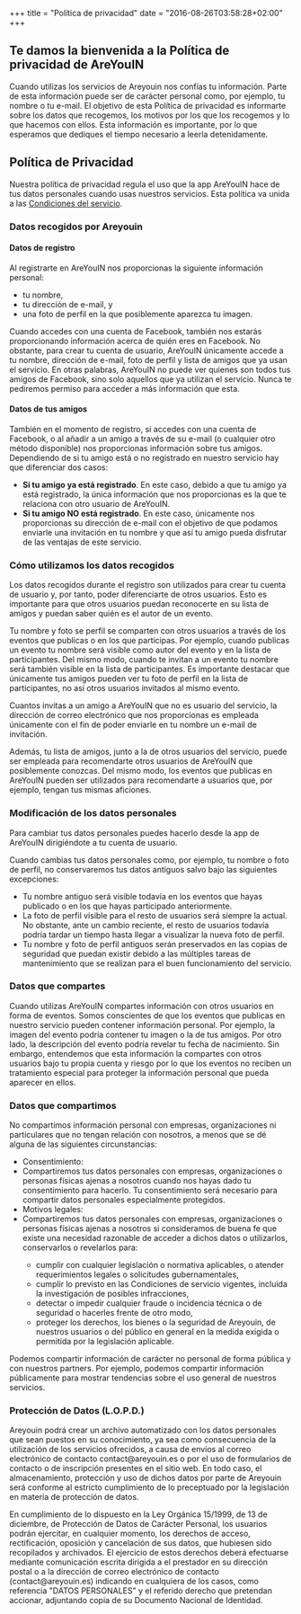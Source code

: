 +++
title = "Política de privacidad"
date = "2016-08-26T03:58:28+02:00"
+++
<div class="legal-info">
  <h2>Te damos la bienvenida a la Política de privacidad de AreYouIN</h2>
  <p>Cuando utilizas los servicios de Areyouin nos confías tu información. Parte de esta información puede ser de carácter personal como, por ejemplo, tu nombre o tu e-mail. El objetivo de esta Política de privacidad es informarte sobre los datos que recogemos, los motivos por los que los recogemos y lo que hacemos con ellos. Esta información es importante, por lo que esperamos que dediques el tiempo necesario a leerla detenidamente.</p>
  <h2>Política de Privacidad</h2>
  <p>Nuestra política de privacidad regula el uso que la app AreYouIN hace de tus datos personales cuando usas nuestros servicios. Esta política va unida a las <a href="/legal/terms">Condiciones del servicio</a>.</p>
</div>

<div class="legal-info">
  <h3>Datos recogidos por Areyouin</h3>
  <h4>Datos de registro</h4>
  <p>Al registrarte en AreYouIN nos proporcionas la siguiente información personal:</p>
  <ul>
    <li>tu nombre,</li>
    <li>tu dirección de e-mail, y</li>
    <li>una foto de perfil en la que posiblemente aparezca tu imagen.</li>
  </ul>
  <p>Cuando accedes con una cuenta de Facebook, también nos estarás proporcionando información acerca de quién eres en Facebook. No obstante, para crear tu cuenta de usuario, AreYouIN únicamente accede a tu nombre, dirección de e-mail, foto de perfil y lista de amigos que ya usan el servicio. En otras palabras, AreYouIN no puede ver quienes son todos tus amigos de Facebook, sino solo aquellos que ya utilizan el servicio. Nunca te pediremos permiso para acceder a más información que esta.</p>

  <h4>Datos de tus amigos</h4>
  <p>También en el momento de registro, si accedes con una cuenta de Facebook, o al añadir a un amigo a través de su e-mail (o cualquier otro método disponible) nos proporcionas información sobre tus amigos. Dependiendo de si tu amigo está o no registrado en nuestro servicio hay que diferenciar dos casos:</p>

  <ul>
    <li><strong>Si tu amigo ya está registrado</strong>. En este caso, debido a que tu amigo ya está registrado, la única información que nos proporcionas es la que te relaciona con otro usuario de AreYouIN.</li>
    <li><strong>Si tu amigo NO está registrado</strong>. En este caso, únicamente nos proporcionas su dirección de e-mail con el objetivo de que podamos enviarle una invitación en tu nombre y que así tu amigo pueda disfrutar de las ventajas de este servicio.</li>
  </ul>
</div>

<div class="legal-info">
  <h3>Cómo utilizamos los datos recogidos</h3>
  <p>Los datos recogidos durante el registro son utilizados para crear tu cuenta de usuario y, por tanto, poder diferenciarte de otros usuarios. Esto es importante para que otros usuarios puedan reconocerte en su lista de amigos y puedan saber quién es el autor de un evento.</p>
  <p>Tu nombre y foto se perfil se comparten con otros usuarios a través de los eventos que publicas o en los que participas. Por ejemplo, cuando publicas un evento tu nombre será visible como autor del evento y en la lista de participantes. Del mismo modo, cuando te invitan a un evento tu nombre será también visible en la lista de participantes. Es importante destacar que únicamente tus amigos pueden ver tu foto de perfil en la lista de participantes, no así otros usuarios invitados al mismo evento.</p>
  <p>Cuantos invitas a un amigo a AreYouIN que no es usuario del servicio, la dirección de correo electrónico que nos proporcionas es empleada únicamente con el fin de poder enviarle en tu nombre un e-mail de invitación.</p>
  <p>Además, tu lista de amigos, junto a la de otros usuarios del servicio, puede ser empleada para recomendarte otros usuarios de AreYouIN que posiblemente conozcas. Del mismo modo, los eventos que publicas en AreYouIN pueden ser utilizados para recomendarte a usuarios que, por ejemplo, tengan tus mismas aficiones.</p>
</div>

<div class="legal-info">
  <h3>Modificación de los datos personales</h3>
  <p>Para cambiar tus datos personales puedes hacerlo desde la app de AreYouIN dirigiéndote a tu cuenta de usuario.</p>
  <p>Cuando cambias tus datos personales como, por ejemplo, tu nombre o foto de perfil, no conservaremos tus datos antiguos salvo bajo las siguientes excepciones:</p>
  <ul>
    <li>Tu nombre antiguo será visible todavía en los eventos que hayas publicado o en los que hayas participado anteriormente.</li>
    <li>La foto de perfil visible para el resto de usuarios será siempre la actual. No obstante, ante un cambio reciente, el resto de usuarios todavía podría tardar un tiempo hasta llegar a visualizar la nueva foto de perfil.</li>
    <li>Tu nombre y foto de perfil antiguos serán preservados en las copias de seguridad que puedan existir debido a las múltiples tareas de mantenimiento que se realizan para el buen funcionamiento del servicio.</li>
  </ul>
</div>

<div class="legal-info">
  <h3>Datos que compartes</h3>
  <p>Cuando utilizas AreYouIN compartes información con otros usuarios en forma de eventos. Somos conscientes de que los eventos que publicas en nuestro servicio pueden contener información personal. Por ejemplo, la imagen del evento podría contener tu imagen o la de tus amigos. Por otro lado, la descripción del evento podría revelar tu fecha de nacimiento. Sin embargo, entendemos que esta información la compartes con otros usuarios bajo tu propia cuenta y riesgo por lo que los eventos no reciben un tratamiento especial para proteger la información personal que pueda aparecer en ellos.</p>
</div>

<div class="legal-info">
  <h3>Datos que compartimos</h3>
  <p>No compartimos información personal con empresas, organizaciones ni particulares que no tengan relación con nosotros, a menos que se dé alguna de las siguientes circunstancias:</p>
  <ul>
  <li class="title">Consentimiento:</li>
  <li class="body">Compartiremos tus datos personales con empresas, organizaciones o personas físicas ajenas a  nosotros cuando nos hayas dado tu consentimiento para hacerlo. Tu consentimiento será necesario para compartir datos personales especialmente protegidos.</li>
  <li class="title">Motivos legales:</li>
  <li class="body">Compartiremos tus datos personales con empresas, organizaciones o personas físicas ajenas a nosotros si consideramos de buena fe que existe una necesidad razonable de acceder a dichos datos o utilizarlos, conservarlos o revelarlos para:</li>
    <ul>
      <li>cumplir con cualquier legislación o normativa aplicables, o atender requerimientos legales o solicitudes gubernamentales,</li>
      <li>cumplir lo previsto en las Condiciones de servicio vigentes, incluida la investigación de posibles infracciones,</li>
      <li>detectar o impedir cualquier fraude o incidencia técnica o de seguridad o hacerles frente de otro modo,</li>
      <li>proteger los derechos, los bienes o la seguridad de Areyouin, de nuestros usuarios o del público en general en la medida exigida o permitida por la legislación aplicable.</li>
    </ul>
  </ul>
  <p>Podemos compartir información de carácter no personal de forma pública y con nuestros partners. Por ejemplo, podemos compartir información públicamente para mostrar tendencias sobre el uso general de nuestros servicios.</p>
</div>

<div class="legal-info">
  <h3>Protección de Datos (L.O.P.D.)</h3>
  <p>Areyouin podrá crear un archivo automatizado con los datos personales que sean puestos en su conocimiento, ya sea como consecuencia de la utilización de los servicios ofrecidos, a causa de envíos al correo electrónico de contacto contact@areyouin.es o por el uso de formularios de contacto o de inscripción presentes en el sitio web. En todo caso, el almacenamiento, protección y uso de dichos datos por parte de Areyouin será conforme al estricto cumplimiento de lo preceptuado por la legislación en materia de protección de datos.</p>
  <p>En cumplimiento de lo dispuesto en la Ley Orgánica 15/1999, de 13 de diciembre, de Protección de Datos de Carácter Personal, los usuarios podrán ejercitar, en cualquier momento, los derechos de acceso, rectificación, oposición y cancelación de sus datos, que hubiesen sido recopilados y archivados. El ejercicio de estos derechos deberá efectuarse mediante comunicación escrita dirigida a el prestador en su dirección postal o a la dirección de correo electrónico de contacto (contact@areyouin.es) indicando en cualquiera de los casos, como referencia "DATOS PERSONALES" y el referido derecho que pretendan accionar, adjuntando copia de su Documento Nacional de Identidad.</p>
</div>
